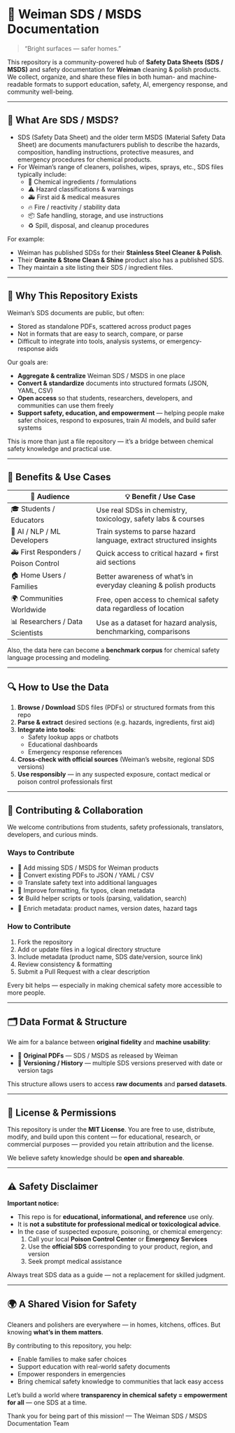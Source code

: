 # 🧼 Weiman SDS / MSDS Documentation

> “Bright surfaces — safer homes.”

This repository is a community-powered hub of **Safety Data Sheets (SDS / MSDS)** and safety documentation for **Weiman** cleaning & polish products. We collect, organize, and share these files in both human- and machine-readable formats to support education, safety, AI, emergency response, and community well-being.

---

## 📘 What Are SDS / MSDS?

- SDS (Safety Data Sheet) and the older term MSDS (Material Safety Data Sheet) are documents manufacturers publish to describe the hazards, composition, handling instructions, protective measures, and emergency procedures for chemical products.
- For Weiman’s range of cleaners, polishes, wipes, sprays, etc., SDS files typically include:
  - 🔬 Chemical ingredients / formulations
  - ⚠️ Hazard classifications & warnings
  - 🚑 First aid & medical measures
  - 🔥 Fire / reactivity / stability data
  - 📦 Safe handling, storage, and use instructions
  - ♻️ Spill, disposal, and cleanup procedures

For example:

- Weiman has published SDSs for their **Stainless Steel Cleaner & Polish**.
- Their **Granite & Stone Clean & Shine** product also has a published SDS.
- They maintain a site listing their SDS / ingredient files.

---

## 🎯 Why This Repository Exists

Weiman’s SDS documents are public, but often:

- Stored as standalone PDFs, scattered across product pages
- Not in formats that are easy to search, compare, or parse
- Difficult to integrate into tools, analysis systems, or emergency-response aids

Our goals are:

- **Aggregate & centralize** Weiman SDS / MSDS in one place
- **Convert & standardize** documents into structured formats (JSON, YAML, CSV)
- **Open access** so that students, researchers, developers, and communities can use them freely
- **Support safety, education, and empowerment** — helping people make safer choices, respond to exposures, train AI models, and build safer systems

This is more than just a file repository — it’s a bridge between chemical safety knowledge and practical use.

---

## 🌟 Benefits & Use Cases

| 👥 Audience                          | 💡 Benefit / Use Case                                               |
| ------------------------------------ | ------------------------------------------------------------------- |
| 🎓 Students / Educators              | Use real SDSs in chemistry, toxicology, safety labs & courses       |
| 🤖 AI / NLP / ML Developers          | Train systems to parse hazard language, extract structured insights |
| 🚑 First Responders / Poison Control | Quick access to critical hazard + first aid sections                |
| 🏠 Home Users / Families             | Better awareness of what’s in everyday cleaning & polish products   |
| 🌍 Communities Worldwide             | Free, open access to chemical safety data regardless of location    |
| 📊 Researchers / Data Scientists     | Use as a dataset for hazard analysis, benchmarking, comparisons     |

Also, the data here can become a **benchmark corpus** for chemical safety language processing and modeling.

---

## 🔍 How to Use the Data

1. **Browse / Download** SDS files (PDFs) or structured formats from this repo
2. **Parse & extract** desired sections (e.g. hazards, ingredients, first aid)
3. **Integrate into tools**:
   - Safety lookup apps or chatbots
   - Educational dashboards
   - Emergency response references
4. **Cross-check with official sources** (Weiman’s website, regional SDS versions)
5. **Use responsibly** — in any suspected exposure, contact medical or poison control professionals first

---

## 🤝 Contributing & Collaboration

We welcome contributions from students, safety professionals, translators, developers, and curious minds.

### Ways to Contribute

- 📄 Add missing SDS / MSDS for Weiman products
- 🔄 Convert existing PDFs to JSON / YAML / CSV
- 🌐 Translate safety text into additional languages
- 🧹 Improve formatting, fix typos, clean metadata
- 🛠 Build helper scripts or tools (parsing, validation, search)
- 🧾 Enrich metadata: product names, version dates, hazard tags

### How to Contribute

1. Fork the repository
2. Add or update files in a logical directory structure
3. Include metadata (product name, SDS date/version, source link)
4. Review consistency & formatting
5. Submit a Pull Request with a clear description

Every bit helps — especially in making chemical safety more accessible to more people.

---

## 🗂 Data Format & Structure

We aim for a balance between **original fidelity** and **machine usability**:

- 📄 **Original PDFs** — SDS / MSDS as released by Weiman
- 📆 **Versioning / History** — multiple SDS versions preserved with date or version tags

This structure allows users to access **raw documents** and **parsed datasets**.

---

## 📜 License & Permissions

This repository is under the **MIT License**.
You are free to use, distribute, modify, and build upon this content — for educational, research, or commercial purposes — provided you retain attribution and the license.

We believe safety knowledge should be **open and shareable**.

---

## ⚠️ Safety Disclaimer

**Important notice:**

- This repo is for **educational, informational, and reference** use only.
- It is **not a substitute for professional medical or toxicological advice**.
- In the case of suspected exposure, poisoning, or chemical emergency:
  1. Call your local **Poison Control Center** or **Emergency Services**
  2. Use the **official SDS** corresponding to your product, region, and version
  3. Seek prompt medical assistance

Always treat SDS data as a guide — not a replacement for skilled judgment.

---

## 🌍 A Shared Vision for Safety

Cleaners and polishers are everywhere — in homes, kitchens, offices. But knowing **what’s in them matters**.

By contributing to this repository, you help:

- Enable families to make safer choices
- Support education with real-world safety documents
- Empower responders in emergencies
- Bring chemical safety knowledge to communities that lack easy access

Let’s build a world where **transparency in chemical safety = empowerment for all** — one SDS at a time.

Thank you for being part of this mission!
— The Weiman SDS / MSDS Documentation Team
